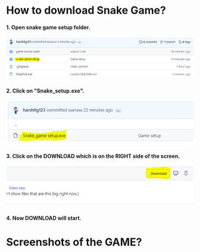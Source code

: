 # How to download Snake Game?

#### 1. Open snake game setup folder.
![](img-1.PNG)

#### 2. Click on "Snake_setup.exe".
![](img-2.PNG)

#### 3. Click on the DOWNLOAD which is on the RIGHT side of the screen.
![](img-3.PNG)

#### 4. Now DOWNLOAD will start.

# Screenshots of the GAME?

